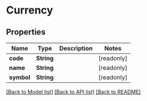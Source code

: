 # Currency

## Properties
Name | Type | Description | Notes
------------ | ------------- | ------------- | -------------
**code** | **String** |  | [readonly] 
**name** | **String** |  | [readonly] 
**symbol** | **String** |  | [readonly] 

[[Back to Model list]](../README.md#documentation-for-models) [[Back to API list]](../README.md#documentation-for-api-endpoints) [[Back to README]](../README.md)


